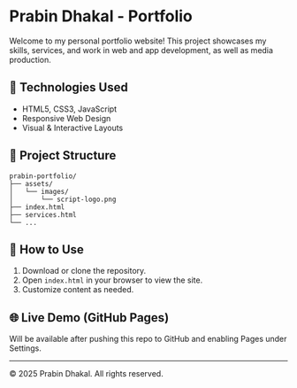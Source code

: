 
# Prabin Dhakal - Portfolio

Welcome to my personal portfolio website! This project showcases my skills, services, and work in web and app development, as well as media production.

## 🔧 Technologies Used
- HTML5, CSS3, JavaScript
- Responsive Web Design
- Visual & Interactive Layouts

## 📂 Project Structure
```
prabin-portfolio/
├── assets/
│   └── images/
│       └── script-logo.png
├── index.html
├── services.html
└── ...
```

## 🚀 How to Use
1. Download or clone the repository.
2. Open `index.html` in your browser to view the site.
3. Customize content as needed.

## 🌐 Live Demo (GitHub Pages)
Will be available after pushing this repo to GitHub and enabling Pages under Settings.

---

© 2025 Prabin Dhakal. All rights reserved.

